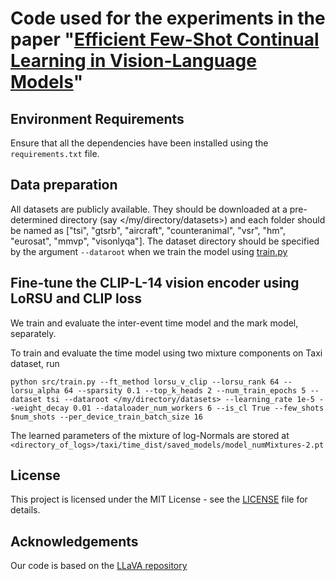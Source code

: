 # Code used for the experiments in the paper "[Efficient Few-Shot Continual Learning in Vision-Language Models](https://arxiv.org/pdf/2502.04098)"

## Environment Requirements

Ensure that all the dependencies have been installed using the `requirements.txt` file.

## Data preparation
All datasets are publicly available. They should be downloaded at a pre-determined directory (say </my/directory/datasets>) and each folder should be named as ["tsi", "gtsrb", "aircraft", "counteranimal", "vsr", "hm", "eurosat", "mmvp", "visonlyqa"]. The dataset directory should be specified by the argument `--dataroot` when we train the model using [train.py](https://github.com/aresPanos/LoRSU/blob/main/src/train.py) 

## Fine-tune the CLIP-L-14 vision encoder using LoRSU and CLIP loss

We train and evaluate the inter-event time model and the mark model, separately. 

To train and evaluate the time model using two mixture components on Taxi dataset, run

    python src/train.py --ft_method lorsu_v_clip --lorsu_rank 64 --lorsu_alpha 64 --sparsity 0.1 --top_k_heads 2 --num_train_epochs 5 --dataset tsi --dataroot </my/directory/datasets> --learning_rate 1e-5 --weight_decay 0.01 --dataloader_num_workers 6 --is_cl True --few_shots $num_shots --per_device_train_batch_size 16

The learned parameters of the mixture of log-Normals are stored at  `<directory_of_logs>/taxi/time_dist/saved_models/model_numMixtures-2.pt`


## License
This project is licensed under the MIT License - see the [LICENSE](https://github.com/aresPanos/dtpp/blob/main/LICENSE) file for details.

## Acknowledgements
Our code is based on the [LLaVA repository](https://github.com/haotian-liu/LLaVA)
